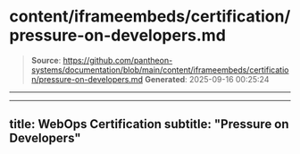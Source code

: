 # content/iframeembeds/certification/pressure-on-developers.md

> **Source**: https://github.com/pantheon-systems/documentation/blob/main/content/iframeembeds/certification/pressure-on-developers.md
> **Generated**: 2025-09-16 00:25:24

---

---
title: WebOps Certification
subtitle: "Pressure on Developers"
---

<Partial file="certification-guide/pressure-on-developers.md" />
